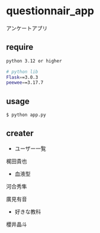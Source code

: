 # questionnair_app
アンケートアプリ

## require

```bash
python 3.12 or higher

# python lib
Flask==3.0.3
peewee==3.17.7
```

## usage

```bash
$ python app.py
```

## creater
- ユーザー一覧

梶田貴也

- 血液型

 河合秀隼
 
 廣見有音

- 好きな教科

櫻井晶斗
